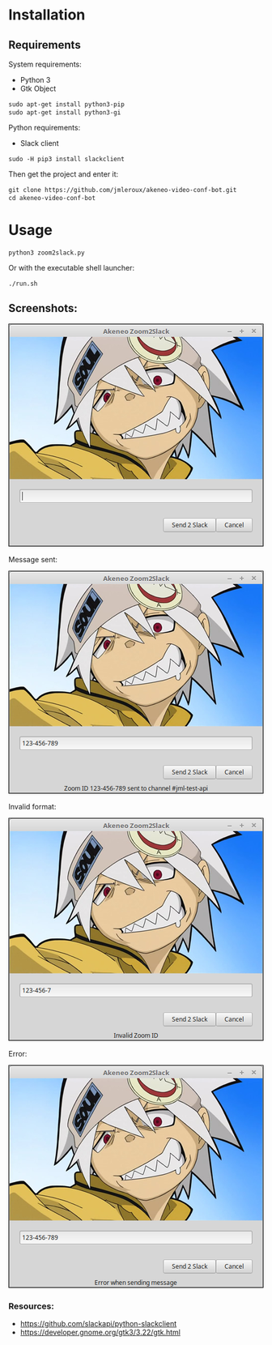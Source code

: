 # Installation

## Requirements

System requirements:

* Python 3
* Gtk Object

```
sudo apt-get install python3-pip
sudo apt-get install python3-gi
```

Python requirements:

* Slack client

```
sudo -H pip3 install slackclient
```

Then get the project and enter it:

```
git clone https://github.com/jmleroux/akeneo-video-conf-bot.git
cd akeneo-video-conf-bot
```

# Usage

```
python3 zoom2slack.py
```

Or with the executable shell launcher:

```
./run.sh
```

## Screenshots:

![Start](doc/img/start.png)

Message sent:

![Sent](doc/img/sent_to_channel.png)

Invalid format:

![Invalid ID](doc/img/invalid_zoom_id.png)

Error:

![Error](doc/img/system_error.png)

### Resources:

* https://github.com/slackapi/python-slackclient
* https://developer.gnome.org/gtk3/3.22/gtk.html
